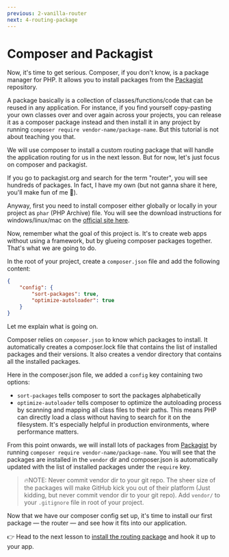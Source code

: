 ```yaml
---
previous: 2-vanilla-router
next: 4-routing-package
---
```


# Composer and Packagist

Now, it's time to get serious. Composer, if you don't know, is a package manager for PHP. It allows you to install packages from the [Packagist](https://packagist.org/) repository.

A package basically is a collection of classes/functions/code that can be reused in any application. For instance, if you find yourself copy-pasting your own classes over and over again across your projects, you can release it as a composer package instead and then install it in any project by running `composer require vendor-name/package-name`. But this tutorial is not about teaching you that.

We will use composer to install a custom routing package that will handle the application routing for us in the next lesson. But for now, let's just focus on composer and packagist.

If you go to packagist.org and search for the term "router", you will see hundreds of packages. In fact, I have my own (but not ganna share it here, you'll make fun of me 🥲).

Anyway, first you need to install composer either globally or locally in your project as `phar` (PHP Archive) file.
You will see the download instructions for windows/linux/mac on the [official site here](https://getcomposer.org/download/).

Now, remember what the goal of this project is. It's to create web apps without using a framework, but by glueing composer packages together. That's what we are going to do.

In the root of your project, create a `composer.json` file and add the following content:

```json
{
    "config": {
        "sort-packages": true,
        "optimize-autoloader": true
    }
}
```

Let me explain what is going on.

Composer relies on `composer.json` to know which packages to install. It automatically creates a composer.lock file that contains the list of installed packages and their versions. It also creates a vendor directory that contains all the installed packages.

Here in the composer.json file, we added a `config` key containing two options:

- `sort-packages` tells composer to sort the packages alphabetically
- `optimize-autoloader` tells composer to optimize the autoloading process by scanning and mapping all class files to their paths. This means PHP can directly load a class without having to search for it on the filesystem. It's especially helpful in production environments, where performance matters.

From this point onwards, we will install lots of packages from [Packagist](https://packagist.org/) by running `composer require vendor-name/package-name`. You will see that the packages are installed in the `vendor` dir and composer.json is automatically updated with the list of installed packages under the `require` key.

> 🔥NOTE: Never commit vendor dir to your git repo. The sheer size of the packages will make GitHub kick you out of their platform (Just kidding, but never commit vendor dir to your git repo). Add `vendor/` to your `.gitignore` file in root of your project.

Now that we have our composer config set up, it's time to install our first package — the router — and see how it fits into our application.

👉 Head to the next lesson to [install the routing package](./4-routing-package.md) and hook it up to your app.
